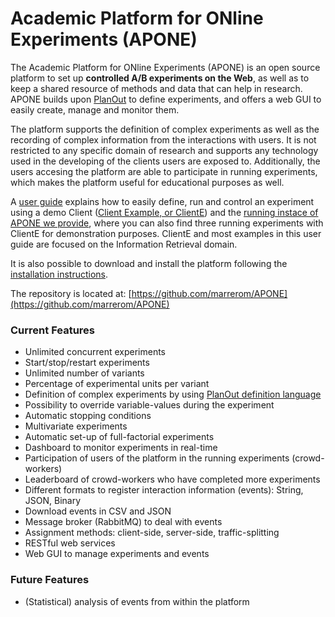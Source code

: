 
# Academic Platform for ONline Experiments (APONE)

The Academic Platform for ONline Experiments (APONE) is an open source platform to set up **controlled A/B experiments on the Web**, as well as to keep a shared resource of methods and data that can help in research. APONE builds upon [PlanOut](https://facebook.github.io/planout/) to define experiments, and offers a web GUI to easily create, manage and monitor them.

The platform supports the definition of complex experiments as well as the recording of complex information from the interactions with users. It is not restricted to any specific domain of research and supports any technology used in the developing of the clients users are exposed to. Additionally, the users accesing the platform are able to participate in running experiments, which makes the platform useful for educational purposes as well. 

A [user guide](docs/APONEUserGuide.md) explains how to easily define, run and control an experiment using a demo Client ([Client Example, or ClientE](https://marrerom.github.io/ClientE/)) and the [running instace of APONE we provide](http://ireplatform.ewi.tudelft.nl:8080/APONE), where you can also find three running experiments with ClientE for demonstration purposes. ClientE and most examples in this user guide are focused on the Information Retrieval domain. 

It is also possible to download and install the platform following the [installation instructions](docs/installation.md).

The repository is located at: [https://github.com/marrerom/APONE](https://github.com/marrerom/APONE)

### Current Features

- Unlimited concurrent experiments
- Start/stop/restart experiments 
- Unlimited number of variants
- Percentage of experimental units per variant
- Definition of complex experiments by using [PlanOut definition language](https://facebook.github.io/planout/docs/planout-language.html)
- Possibility to override variable-values during the experiment
- Automatic stopping conditions
- Multivariate experiments
- Automatic set-up of full-factorial experiments
- Dashboard to monitor experiments in real-time
- Participation of users of the platform in the running experiments (crowd-workers)
- Leaderboard of crowd-workers who have completed more experiments
- Different formats to register interaction information (events): String, JSON, Binary
- Download events in CSV and JSON
- Message broker (RabbitMQ) to deal with events
- Assignment methods: client-side, server-side, traffic-splitting
- RESTful web services
- Web GUI to manage experiments and events

### Future Features
- (Statistical) analysis of events from within the platform
